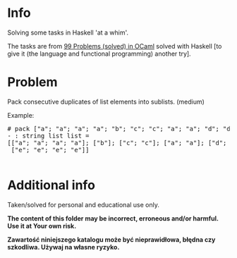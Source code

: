 # Info

Solving some tasks in Haskell 'at a whim'.

The tasks are from [99 Problems (solved) in OCaml](https://v2.ocaml.org/learn/tutorials/99problems.html) solved with Haskell [to give it (the language and functional programming) another try].

# Problem

Pack consecutive duplicates of list elements into sublists. (medium)

Example:

<pre>
# pack ["a"; "a"; "a"; "a"; "b"; "c"; "c"; "a"; "a"; "d"; "d"; "e"; "e"; "e"; "e"];;
- : string list list =
[["a"; "a"; "a"; "a"]; ["b"]; ["c"; "c"]; ["a"; "a"]; ["d"; "d"];
 ["e"; "e"; "e"; "e"]]
 </pre>

# Additional info

Taken/solved for personal and educational use only.

**The content of this folder may be incorrect, erroneous and/or harmful. Use it at Your own risk.**

**Zawartość niniejszego katalogu może być nieprawidłowa, błędna czy szkodliwa. Używaj na własne ryzyko.**

